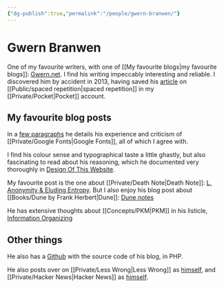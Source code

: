 ```yaml
---
{"dg-publish":true,"permalink":"/people/gwern-branwen/"}
---
```


# Gwern Branwen

One of my favourite writers, with one of [[My favourite blogs\|my favourite blogs]]: [Gwern.net](https://gwern.net/index). I find his writing impeccably interesting and reliable. I discovered him by accident in 2013, having saved his [article](http://www.gwern.net/Spaced%20repetition?utm_source=pocket_mylist) on [[Public/spaced repetition\|spaced repetition]] in my [[Private/Pocket\|Pocket]] account.

## My favourite blog posts

In a [few paragraphs](https://gwern.net/design-graveyard#google-web-fonts) he details his experience and criticism of [[Private/Google Fonts\|Google Fonts]], all of which I agree with.

I find his colour sense and typographical taste a little ghastly, but also fascinating to read about his reasoning, which he documented very thoroughly in [Design Of This Website](https://gwern.net/design).

My favourite post is the one about [[Private/Death Note\|Death Note]]: [L, Anonymity & Eluding Entropy](https://gwern.net/death-note-anonymity). But I also enjoy his blog post about [[Books/Dune by Frank Herbert\|Dune]]: [Dune notes](https://www.gwern.net/dune)

He has extensive thoughts about [[Concepts/PKM\|PKM]] in his listicle, [Information Organizing](https://gwern.net/about#information-organizing)

## Other things

He also has a [Github](https://github.com/gwern) with the source code of his blog, in PHP.

He also posts over on [[Private/Less Wrong\|Less Wrong]] as [himself](https://www.lesswrong.com/users/gwern?from=post_header), and [[Private/Hacker News\|Hacker News]] as [himself](https://news.ycombinator.com/threads?id=gwern).
